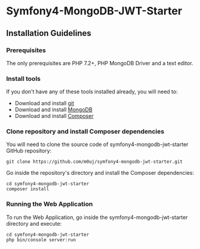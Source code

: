 # Symfony4-MongoDB-JWT-Starter

## Installation Guidelines

### Prerequisites
The only prerequisites are PHP 7.2+, PHP MongoDB Driver and a text editor.

### Install tools
If you don't have any of these tools installed already,
you will need to:

* Download and install [git](https://git-scm.com/)
* Download and install [MongoDB](https://docs.mongodb.com/manual/installation/)
* Download and install [Composer](https://getcomposer.org/download/)

### Clone repository and install Composer dependencies
You will need to clone the source code of symfony4-mongodb-jwt-starter GitHub repository:

    git clone https://github.com/m0uj/symfony4-mongodb-jwt-starter.git

Go inside the repository's directory and install the Composer dependencies:

    cd symfony4-mongodb-jwt-starter
    composer install
    
### Running the Web Application
To run the Web Application, go inside the symfony4-mongodb-jwt-starter directory and execute:

    cd symfony4-mongodb-jwt-starter
    php bin/console server:run

